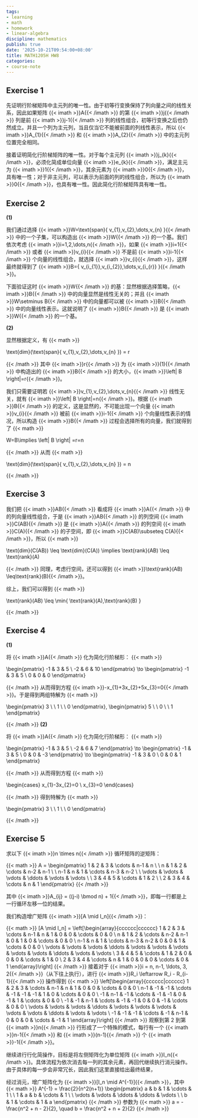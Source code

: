 ```yaml
---
tags:
- learning
- math
- homework
- linear-algebra
discipline: mathematics
publish: true
date: '2025-10-21T09:54:00+08:00'
title: MATH1205H HW8
categories:
- course-note
---
```

## Exercise 1

先证明行阶梯矩阵中主元列的唯一性。由于初等行变换保持了列向量之间的线性关系，因此如果矩阵 {{< imath >}}A{{< /imath >}} 的第 {{< imath >}}j{{< /imath >}} 列是前 {{< imath >}}j-1{{< /imath >}} 列的线性组合，初等行变换之后也仍然成立。并且一个列为主元列，当且仅当它不能被前面的列线性表示，所以 {{< imath >}}A_{1}{{< /imath >}} 和 {{< imath >}}A_{2}{{< /imath >}} 中的主元列位置完全相同。

接着证明简化行阶梯矩阵的唯一性。对于每个主元列 {{< imath >}}j_{k}{{< /imath >}}，必须化简成单位向量 {{< imath >}}e_{k}{{< /imath >}}，满足主元为 {{< imath >}}1{{< /imath >}}，其余元素为 {{< imath >}}0{{< /imath >}}，具有唯一性；对于非主元列，可以表示为前面的列的线性组合，所以为 {{< imath >}}0{{< /imath >}}，也具有唯一性。因此简化行阶梯矩阵具有唯一性。

## Exercise 2

**(1)**

我们通过选择 {{< imath >}}W=\text{span}\{ v_{1},v_{2},\dots,v_{n} \}{{< /imath >}} 中的一个子集，可以构造出 {{< imath >}}W{{< /imath >}} 的一个基。我们依次考虑 {{< imath >}}i=1,2,\dots,n{{< /imath >}}，如果 {{< imath >}}i=1{{< /imath >}} 或者 {{< imath >}}v_{i}{{< /imath >}} 不是前 {{< imath >}}i-1{{< /imath >}} 个向量的线性组合，就选择 {{< imath >}}v_{i}{{< /imath >}}，这样最终就得到了 {{< imath >}}B=\{ v_{i_{1}},v_{i_{2}},\dots,v_{i_{r}} \}{{< /imath >}}。

下面验证这时 {{< imath >}}W{{< /imath >}} 的基：显然根据选择策略，{{< imath >}}B{{< /imath >}} 中的向量显然是线性无关的；并且 {{< imath >}}W\setminus B{{< /imath >}} 中的向量都可以被 {{< imath >}}B{{< /imath >}} 中的向量线性表示。这就说明了 {{< imath >}}B{{< /imath >}} 是 {{< imath >}}W{{< /imath >}} 的一个基。

**(2)**

显然根据定义，有
{{< math >}}

\text{dim}(\text{span}\{ v_{1},v_{2},\dots,v_{n} \}) = r

{{< /math >}}
其中 {{< imath >}}r{{< /imath >}} 为 {{< imath >}}(1){{< /imath >}} 中构造出的 {{< imath >}}B{{< /imath >}} 的大小，{{< imath >}}\left| B \right|=r{{< /imath >}}。

我们只需要证明若 {{< imath >}}v_{1},v_{2},\dots,v_{n}{{< /imath >}} 线性无关，就有 {{< imath >}}\left| B \right|=n{{< /imath >}}。根据 {{< imath >}}B{{< /imath >}} 的定义，这是显然的，不可能出现一个向量 {{< imath >}}v_{i}{{< /imath >}} 被前 {{< imath >}}i-1{{< /imath >}} 个向量线性表示的情况，所以构造 {{< imath >}}B{{< /imath >}} 过程会选择所有的向量，我们就得到了
{{< math >}}

W=B\implies \left| B \right| =r=n

{{< /math >}}
从而
{{< math >}}

\text{dim}(\text{span}\{ v_{1},v_{2},\dots,v_{n} \}) = n

{{< /math >}}

## Exercise 3

我们把 {{< imath >}}AB{{< /imath >}} 看成将 {{< imath >}}A{{< /imath >}} 中的列向量线性组合，于是 {{< imath >}}AB{{< /imath >}} 的列空间 {{< imath >}}C(AB){{< /imath >}} 是 {{< imath >}}A{{< /imath >}} 的列空间 {{< imath >}}C(A){{< /imath >}} 的子空间，即 {{< imath >}}C(AB)\subseteq C(A){{< /imath >}}，所以
{{< math >}}

\text{dim}(C(AB)) \leq  \text{dim}(C(A)) \implies \text{rank}(AB) \leq  \text{rank}(A)

{{< /math >}}
同理，考虑行空间，还可以得到 {{< imath >}}\text{rank}(AB) \leq\text{rank}(B){{< /imath >}}。

综上，我们可以得到
{{< math >}}

\text{rank}(AB) \leq  \min\{ \text{rank}(A),\text{rank}(B) \}

{{< /math >}}
## Exercise 4

**(1)**

将 {{< imath >}}A{{< /imath >}} 化为简化行阶梯形：
{{< math >}}

\begin{pmatrix}
-1 & 3 & 5 \\
-2 & 6 & 10
\end{pmatrix} \to \begin{pmatrix}
-1 & 3 & 5 \\
0 & 0 & 0
\end{pmatrix}

{{< /math >}}
从而得到方程 {{< imath >}}-x_{1}+3x_{2}+5x_{3}=0{{< /imath >}}。于是得到两组特解为
{{< math >}}

\begin{pmatrix}
3 \ \\ 1 \ \\ 0
\end{pmatrix}, \begin{pmatrix}
5 \ \\ 0 \ \\ 1
\end{pmatrix}

{{< /math >}}
**(2)**

将 {{< imath >}}A{{< /imath >}} 化为简化行阶梯形：
{{< math >}}

\begin{pmatrix}
-1 & 3 & 5 \\
-2 & 6 & 7
\end{pmatrix} \to \begin{pmatrix}
-1 & 3 & 5 \\
0 & 0 & -3
\end{pmatrix} \to \begin{pmatrix}
-1 & 3 & 0 \\
0 & 0 & 1
\end{pmatrix}

{{< /math >}}
从而得到方程
{{< math >}}

\begin{cases}
x_{1}-3x_{2}=0 \\
x_{3}=0
\end{cases}

{{< /math >}}
得到特解为
{{< math >}}

\begin{pmatrix}
3 \ \\ 1 \ \\ 0
\end{pmatrix}

{{< /math >}}
## Exercise 5

求以下 {{< imath >}}n \times n{{< /imath >}} 循环矩阵的逆矩阵：

{{< math >}}
A = \begin{pmatrix} 1 & 2 & 3 & \cdots & n-1 & n \ \\ n & 1 & 2 & \cdots & n-2 & n-1 \ \\ n-1 & n & 1 & \cdots & n-3 & n-2 \ \\ \vdots & \vdots & \vdots & \ddots & \vdots & \vdots \ \\ 3 & 4 & 5 & \cdots & 1 & 2 \ \\ 2 & 3 & 4 & \cdots & n & 1 \end{pmatrix}
{{< /math >}}

其中 {{< imath >}}A_{ij} = ((j-i) \bmod n) + 1{{< /imath >}}，即每一行都是上一行循环左移一位的结果。

我们构造增广矩阵 {{< imath >}}[A \mid I_n]{{< /imath >}}：

{{< math >}}
[A \mid I_n] = \left[\begin{array}{cccccc|cccccc} 1 & 2 & 3 & \cdots & n-1 & n & 1 & 0 & 0 & \cdots & 0 & 0 \\ n & 1 & 2 & \cdots & n-2 & n-1 & 0 & 1 & 0 & \cdots & 0 & 0 \\ n-1 & n & 1 & \cdots & n-3 & n-2 & 0 & 0 & 1 & \cdots & 0 & 0 \\ \vdots & \vdots & \vdots & \ddots & \vdots & \vdots & \vdots & \vdots & \vdots & \ddots & \vdots & \vdots \\ 3 & 4 & 5 & \cdots & 1 & 2 & 0 & 0 & 0 & \cdots & 1 & 0 \\ 2 & 3 & 4 & \cdots & n & 1 & 0 & 0 & 0 & \cdots & 0 & 1 \end{array}\right]
{{< /math >}}
接着对于 {{< imath >}}i = n, n-1, \ldots, 3, 2{{< /imath >}}（从下往上执行），进行 {{< imath >}}R_i \leftarrow R_i - R_{i-1}{{< /imath >}} 操作得到
{{< math >}}
\left[\begin{array}{cccccc|cccccc} 1 & 2 & 3 & \cdots & n-1 & n & 1 & 0 & 0 & \cdots & 0 & 0 \\ n-1 & -1 & -1 & \cdots & -1 & -1 & -1 & 1 & 0 & \cdots & 0 & 0 \\ -1 & n-1 & -1 & \cdots & -1 & -1 & 0 & -1 & 1 & \cdots & 0 & 0 \\ -1 & -1 & n-1 & \cdots & -1 & -1 & 0 & 0 & -1 & \cdots & 0 & 0 \\ \vdots & \vdots & \vdots & \ddots & \vdots & \vdots & \vdots & \vdots & \vdots & \ddots & \vdots & \vdots \\ -1 & -1 & -1 & \cdots & -1 & n-1 & 0 & 0 & 0 & \cdots & -1 & 1 \end{array}\right]
{{< /math >}}
观察到第 2 到第 {{< imath >}}n{{< /imath >}} 行形成了一个特殊的模式，每行有一个 {{< imath >}}n-1{{< /imath >}} 和 {{< imath >}}(n-1){{< /imath >}} 个 {{< imath >}}-1{{< /imath >}}。

继续进行行化简操作，目标是将左侧矩阵化为单位矩阵 {{< imath >}}I_n{{< /imath >}}。具体流程为依次消去每一列的其余元素，再回代继续执行消元操作。由于具体的每一步会非常冗长，因此我们这里直接给出最终结果，

经过消元，增广矩阵化为 {{< imath >}}[I_n \mid A^{-1}]{{< /imath >}}，其中
{{< math >}}
A^{-1} = \frac{2}{n^2(n+1)} \begin{pmatrix} a & b & 1 & \cdots & 1 \ \\ 1 & a & b & \cdots & 1 \ \\ \vdots & \vdots & \ddots & \ddots & \vdots \ \\ b & 1 & \cdots & 1 & a \end{pmatrix}
{{< /math >}}
参数为
{{< math >}}
a = -\frac{n^2 + n - 2}{2}, \quad b = \frac{n^2 + n + 2}{2}
{{< /math >}}
